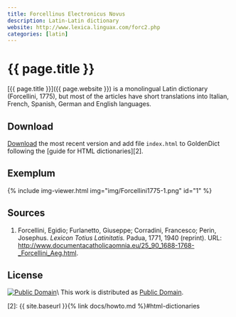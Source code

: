 ```yaml
---
title: Forcellinus Electronicus Novus
description: Latin-Latin dictionary
website: http://www.lexica.linguax.com/forc2.php
categories: [latin]
---
```

# {{ page.title }}

[{{ page.title }}]({{ page.website }}) is a monolingual Latin dictionary (Forcellini, 1775), but most of the articles have short translations into Italian, French, Spanish, German and English languages.


## Download

[Download][1] the most recent version and add file `index.html` to GoldenDict following the [guide for HTML dictionaries][2].


## Exemplum

{% include img-viewer.html img="img/Forcellini1775-1.png" id="1" %}


## Sources

1. Forcellini, Egidio; Furlanetto, Giuseppe; Corradini, Francesco; Perin, Josephus. _Lexicon Totius Latinitatis._ Padua, 1771, 1940 (reprint). URL: <http://www.documentacatholicaomnia.eu/25_90_1688-1768-_Forcellini_Aeg.html>.


## License

[![Public Domain](https://licensebuttons.net/p/mark/1.0/88x31.png)](http://creativecommons.org/publicdomain/mark/1.0/)\\
This work is distributed as [Public Domain](http://creativecommons.org/publicdomain/mark/1.0/).


[1]: https://github.com/latin-dict/Forcellini1775/releases
[2]: {{ site.baseurl }}{% link docs/howto.md %}#html-dictionaries

